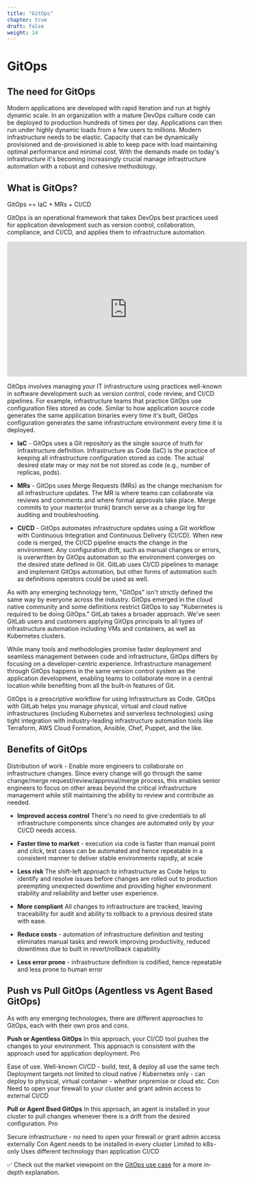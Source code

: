 ```yaml
---
title: "GitOps"
chapter: true
draft: false
weight: 14
---
```

# GitOps

## The need for GitOps

Modern applications are developed with rapid iteration and run at highly dynamic scale. In an organization with a mature DevOps culture code can be deployed to production hundreds of times per day. Applications can then run under highly dynamic loads from a few users to millions. Modern infrastructure needs to be elastic. Capacity that can be dynamically provisioned and de-provisioned is able to keep pace with load maintaining optimal performance and minimal cost. With the demands made on today's infrastructure it's becoming increasingly crucial manage infrastructure automation with a robust and cohesive methodology.

## What is GitOps?

GitOps == IaC + MRs + CI/CD

GitOps is an operational framework that takes DevOps best practices used for application development such as version control, collaboration, compliance, and CI/CD, and applies them to infrastructure automation.

<iframe width="560" height="315" src="https://www.youtube.com/embed/JtZfnrwOOAw" title="YouTube video player" frameborder="0" allow="accelerometer; autoplay; clipboard-write; encrypted-media; gyroscope; picture-in-picture" allowfullscreen></iframe>

GitOps involves managing your IT infrastructure using practices well-known in software development such as version control, code review, and CI/CD pipelines. For example, infrastructure teams that practice GitOps use configuration files stored as code. Similar to how application source code generates the same application binaries every time it's built, GitOps configuration generates the same infrastructure environment every time it is deployed.

- **IaC** - GitOps uses a Git repository as the single source of truth for infrastructure definition. Infrastructure as Code (IaC) is the practice of keeping all infrastructure configuration stored as code. The actual desired state may or may not be not stored as code (e.g., number of replicas, pods).

- **MRs** - GitOps uses Merge Requests (MRs) as the change mechanism for all infrastructure updates. The MR is where teams can collaborate via reviews and comments and where formal approvals take place. Merge commits to your master(or trunk) branch serve as a change log for auditing and troubleshooting.

- **CI/CD** - GitOps automates infrastructure updates using a Git workflow with Continuous Integration and Continuous Delivery (CI/CD). When new code is merged, the CI/CD pipeline enacts the change in the environment. Any configuration drift, such as manual changes or errors, is overwritten by GitOps automation so the environment converges on the desired state defined in Git. GitLab uses CI/CD pipelines to manage and implement GitOps automation, but other forms of automation such as definitions operators could be used as well.

As with any emerging technology term, "GitOps" isn't strictly defined the same way by everyone across the industry. GitOps emerged in the cloud native community and some definitions restrict GitOps to say "Kubernetes is required to be doing GitOps." GitLab takes a broader approach. We've seen GitLab users and customers applying GitOps principals to all types of infrastructure automation including VMs and containers, as well as Kubernetes clusters.

While many tools and methodologies promise faster deployment and seamless management between code and infrastructure, GitOps differs by focusing on a developer-centric experience. Infrastructure management through GitOps happens in the same version control system as the application development, enabling teams to collaborate more in a central location while benefiting from all the built-in features of Git.

GitOps is a prescriptive workflow for using Infrastructure as Code. GitOps with GitLab helps you manage physical, virtual and cloud native infrastructures (including Kubernetes and serverless technologies) using tight integration with industry-leading infrastructure automation tools like Terraform, AWS Cloud Formation, Ansible, Chef, Puppet, and the like.

## Benefits of GitOps

Distribution of work - Enable more engineers to collaborate on infrastructure changes. Since every change will go through the same change/merge request/review/approval/merge process, this enables senior engineers to focus on other areas beyond the critical infrastructure management while still maintaining the ability to review and contribute as needed.

- **Improved access control** There's no need to give credentials to all infrastructure components since changes are automated only by your CI/CD needs access.

- **Faster time to market** - execution via code is faster than manual point and click, test cases can be automated and hence repeatable in a consistent manner to deliver stable environments rapidly, at scale

- **Less risk** The shift-left approach to infrastructure as Code helps to identify and resolve issues before changes are rolled out to production preempting unexpected downtime and providing higher environment stability and reliability and better user experience.

- **More compliant** All changes to infrastructure are tracked, leaving traceability for audit and ability to rollback to a previous desired state with ease.

- **Reduce costs** - automation of infrastructure definition and testing eliminates manual tasks and rework improving productivity, reduced downtimes due to built in revert/rollback capability

- **Less error prone** - infrastructure definition is codified, hence repeatable and less prone to human error

## Push vs Pull GitOps (Agentless vs Agent Based GitOps)

As with any emerging technologies, there are different approaches to GitOps, each with their own pros and cons.

**Push or Agentless GitOps** In this approach, your CI/CD tool pushes the changes to your environment. This approach is consistent with the approach used for application deployment. Pro

Ease of use. Well-known CI/CD - build, test, & deploy all use the same tech
Deployment targets not limited to cloud native / Kubernetes only - can deploy to physical, virtual container - whether onpremise or cloud etc. Con
Need to open your firewall to your cluster and grant admin access to external CI/CD

**Pull or Agent Bsed GitOps** In this approach, an agent is installed in your cluster to pull changes whenever there is a drift from the desired configuration. Pro

Secure infrastructure - no need to open your firewall or grant admin access externally Con
Agent needs to be installed in every cluster
Limited to k8s-only
Uses different technology than application CI/CD

:white_check_mark: Check out the market viewpoint on the [GitOps use case](https://about.gitlab.com/handbook/marketing/strategic-marketing/usecase-gtm/gitops/) for a more in-depth explanation.

